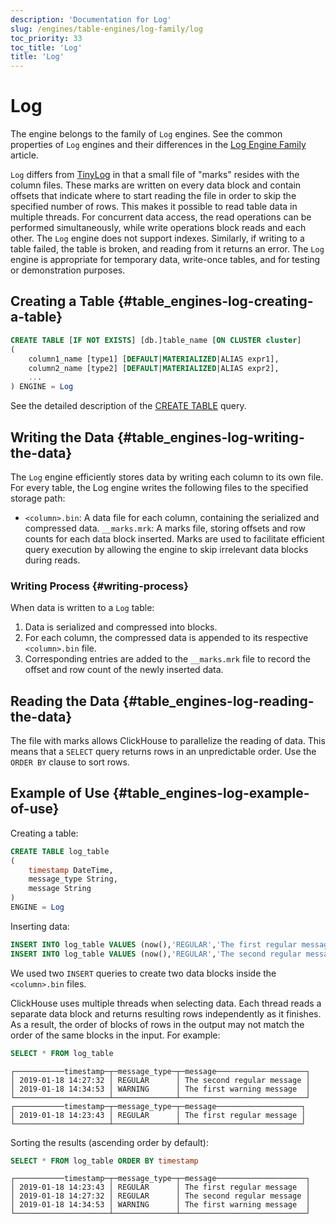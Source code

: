 ```yaml
---
description: 'Documentation for Log'
slug: /engines/table-engines/log-family/log
toc_priority: 33
toc_title: 'Log'
title: 'Log'
---
```


# Log

The engine belongs to the family of `Log` engines. See the common properties of `Log` engines and their differences in the [Log Engine Family](../../../engines/table-engines/log-family/index.md) article.

`Log` differs from [TinyLog](../../../engines/table-engines/log-family/tinylog.md) in that a small file of "marks" resides with the column files. These marks are written on every data block and contain offsets that indicate where to start reading the file in order to skip the specified number of rows. This makes it possible to read table data in multiple threads.
For concurrent data access, the read operations can be performed simultaneously, while write operations block reads and each other.
The `Log` engine does not support indexes. Similarly, if writing to a table failed, the table is broken, and reading from it returns an error. The `Log` engine is appropriate for temporary data, write-once tables, and for testing or demonstration purposes.

## Creating a Table {#table_engines-log-creating-a-table}

```sql
CREATE TABLE [IF NOT EXISTS] [db.]table_name [ON CLUSTER cluster]
(
    column1_name [type1] [DEFAULT|MATERIALIZED|ALIAS expr1],
    column2_name [type2] [DEFAULT|MATERIALIZED|ALIAS expr2],
    ...
) ENGINE = Log
```

See the detailed description of the [CREATE TABLE](/sql-reference/statements/create/table) query.

## Writing the Data {#table_engines-log-writing-the-data}

The `Log` engine efficiently stores data by writing each column to its own file.  For every table, the Log engine writes the following files to the specified storage path:

- `<column>.bin`: A data file for each column, containing the serialized and compressed data.
`__marks.mrk`: A marks file, storing offsets and row counts for each data block inserted. Marks are used to facilitate efficient query execution by allowing the engine to skip irrelevant data blocks during reads.

### Writing Process {#writing-process}

When data is written to a `Log` table:

1.	Data is serialized and compressed into blocks.
2.	For each column, the compressed data is appended to its respective `<column>.bin` file.
3.	Corresponding entries are added to the `__marks.mrk` file to record the offset and row count of the newly inserted data.

## Reading the Data {#table_engines-log-reading-the-data}

The file with marks allows ClickHouse to parallelize the reading of data. This means that a `SELECT` query returns rows in an unpredictable order. Use the `ORDER BY` clause to sort rows.

## Example of Use {#table_engines-log-example-of-use}

Creating a table:

```sql
CREATE TABLE log_table
(
    timestamp DateTime,
    message_type String,
    message String
)
ENGINE = Log
```

Inserting data:

```sql
INSERT INTO log_table VALUES (now(),'REGULAR','The first regular message')
INSERT INTO log_table VALUES (now(),'REGULAR','The second regular message'),(now(),'WARNING','The first warning message')
```

We used two `INSERT` queries to create two data blocks inside the `<column>.bin` files.

ClickHouse uses multiple threads when selecting data. Each thread reads a separate data block and returns resulting rows independently as it finishes. As a result, the order of blocks of rows in the output may not match the order of the same blocks in the input. For example:

```sql
SELECT * FROM log_table
```

```text
┌───────────timestamp─┬─message_type─┬─message────────────────────┐
│ 2019-01-18 14:27:32 │ REGULAR      │ The second regular message │
│ 2019-01-18 14:34:53 │ WARNING      │ The first warning message  │
└─────────────────────┴──────────────┴────────────────────────────┘
┌───────────timestamp─┬─message_type─┬─message───────────────────┐
│ 2019-01-18 14:23:43 │ REGULAR      │ The first regular message │
└─────────────────────┴──────────────┴───────────────────────────┘
```

Sorting the results (ascending order by default):

```sql
SELECT * FROM log_table ORDER BY timestamp
```

```text
┌───────────timestamp─┬─message_type─┬─message────────────────────┐
│ 2019-01-18 14:23:43 │ REGULAR      │ The first regular message  │
│ 2019-01-18 14:27:32 │ REGULAR      │ The second regular message │
│ 2019-01-18 14:34:53 │ WARNING      │ The first warning message  │
└─────────────────────┴──────────────┴────────────────────────────┘
```
